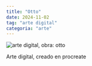 ```yaml
---
title: "Otto"
date: 2024-11-02
tag: "arte digital"
categoria: "arte"
---
```



<img src="/static/images/Untitled_Artwork_2.png" alt="arte digital, obra: otto">

Arte digital, creado en procreate

